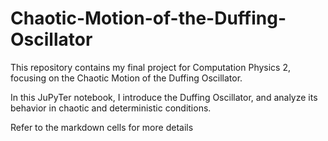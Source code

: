 # Chaotic-Motion-of-the-Duffing-Oscillator
This repository contains my final project for Computation Physics 2, focusing on the Chaotic Motion of the Duffing Oscillator.

In this JuPyTer notebook, I introduce the Duffing Oscillator, and analyze its behavior in chaotic and deterministic conditions.

Refer to the markdown cells for more details
